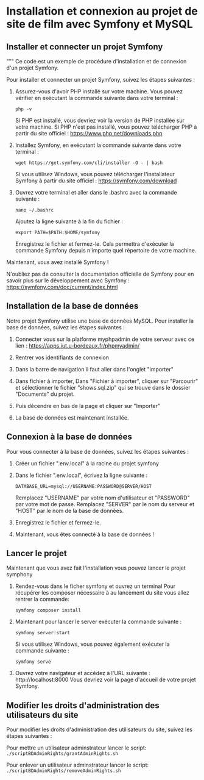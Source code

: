 # Installation et connexion au projet de site de film avec Symfony et MySQL

## Installer et connecter un projet Symfony
"""
Ce code est un exemple de procédure d'installation et de connexion d'un projet Symfony.

Pour installer et connecter un projet Symfony, suivez les étapes suivantes :

1. Assurez-vous d'avoir PHP installé sur votre machine. Vous pouvez vérifier en exécutant la commande suivante dans votre terminal :
    ```
    php -v
    ```
    Si PHP est installé, vous devriez voir la version de PHP installée sur votre machine.
    Si PHP n'est pas installé, vous pouvez télécharger PHP à partir du site officiel : https://www.php.net/downloads.php

2. Installez Symfony, en exécutant la commande suivante dans votre terminal :
    ```
    wget https://get.symfony.com/cli/installer -O - | bash
    ```
    Si vous utilisez Windows, vous pouvez télécharger l'installateur Symfony à partir du site officiel : https://symfony.com/download

3. Ouvrez votre terminal et aller dans le .bashrc avec la commande suivante :
    ```
    nano ~/.bashrc
    ```
    Ajoutez la ligne suivante à la fin du fichier :
    ```
    export PATH=$PATH:$HOME/symfony
    ```
    Enregistrez le fichier et fermez-le.
    Cela permettra d'exécuter la commande Symfony depuis n'importe quel répertoire de votre machine.

Maintenant, vous avez installé Symfony !

N'oubliez pas de consulter la documentation officielle de Symfony pour en savoir plus sur le développement avec Symfony : https://symfony.com/doc/current/index.html

## Installation de la base de données

Notre projet Symfony utilise une base de données MySQL. Pour installer la base de données, suivez les étapes suivantes :

1. Connecter vous sur la platforme myphpadmin de votre serveur avec ce lien : https://apps.iut.u-bordeaux.fr/phpmyadmin/

2. Rentrer vos identifiants de connexion

3. Dans la barre de navigation il faut aller dans l'onglet "importer"

4. Dans fichier à importer, Dans  "Fichier à importer", cliquer sur "Parcourir" et sélectionner le fichier "shows.sql.zip" qui se trouve dans le dossier "Documents" du projet.

5. Puis décendre en bas de la page et cliquer sur "Importer"

6. La base de données est maintenant installée.

## Connexion à la base de données

Pour vous connecter à la base de données, suivez les étapes suivantes :

1. Créer un fichier ".env.local" à la racine du projet symfony

2. Dans le fichier ".env.local", écrivez la ligne suivante :
    ```
    DATABASE_URL=mysql://USERNAME:PASSWORD@SERVER/HOST
    ```
    Remplacez "USERNAME" par votre nom d'utilisateur et "PASSWORD" par votre mot de passe. Remplacez "SERVER" par le nom du serveur et "HOST" par le nom de la base de données.

3. Enregistrez le fichier et fermez-le.

4. Maintenant, vous êtes connecté à la base de données !

## Lancer le projet 
Maintenant que vous avez fait l'installation vous pouvez lancer le projet symphony 

1. Rendez-vous dans le ficher symfony et ouvrez un terminal 
    Pour récupérer les composer nécessaire à au lancement du site vous allez rentrer la commande:
    ```
    symfony composer install
    ```

2. Maintenant pour lancer le server exécuter la commande suivante :
    ```
    symfony server:start
    ```
    Si vous utilisez Windows, vous pouvez également exécuter la commande suivante :
    ```
    symfony serve
    ```
3. Ouvrez votre navigateur et accédez à l'URL suivante : http://localhost:8000
    Vous devriez voir la page d'accueil de votre projet Symfony.

## Modifier les droits d'administration des utilisateurs du site

Pour modifier les droits d'administration des utilisateurs du site, suivez les étapes suivantes :

Pour mettre un utilisateur adminstrateur lancer le script:
    ```
    ./scriptBDAdminRights/grantAdminRights.sh
    ```

Pour enlever un utilisateur adminstrateur lancer le script:
    ```
    ./scriptBDAdminRights/removeAdminRights.sh
    ```
